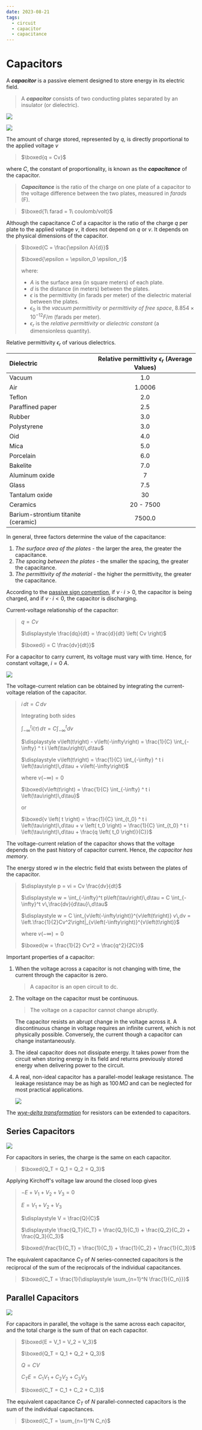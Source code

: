 ```yaml
---
date: 2023-08-21
tags:
  - circuit
  - capacitor
  - capacitance
---
```


# Capacitors

A ***capacitor*** is a passive element designed to store energy in its electric field.

> A ***capacitor*** consists of two conducting plates separated by an insulator (or dielectric).

![](./media/capacitor.png)

![](./media/capacitor-with-applied-voltage.png)

The amount of charge stored, represented by *q*, is directly proportional to the applied voltage *v*

> $\boxed{q = Cv}$

where $C$, the constant of proportionality, is known as the ***capacitance*** of the capacitor.

> ***Capacitance*** is the ratio of the charge on one plate of a capacitor to the voltage difference between the two plates, measured in *farads* (F).

> $\boxed{1\ farad = 1\ coulomb/volt}$

Although the capacitance $C$ of a capacitor is the ratio of the charge $q$ per plate to the applied voltage $v$, it does not depend on $q$ or $v$. It depends on the physical dimensions of the capacitor.

> $\boxed{C = \frac{\epsilon A}{d}}$
>
> $\boxed{\epsilon = \epsilon_0 \epsilon_r}$
>
> where:
>
> - $A$ is the surface area (in square meters) of each plate.
> - $d$ is the distance (in meters) between the plates.
> - $\epsilon$ is the permittivity (in farads per meter) of the dielectric material between the plates.
> - $\epsilon_0$ is the *vacuum permittivity* or *permittivity of free space*, $8.854 \times 10^{-12} F/m$ (farads per meter).
> - $\epsilon_r$ is the *relative permittivity* or *dielectric constant* (a dimensionless quantity).

Relative permittivity $\epsilon_r$ of various dielectrics.

| Dielectric | Relative permittivity $\epsilon_r$ (Average Values) |
| :- | :-: |
| Vacuum | 1.0 |
| Air | 1.0006 |
| Teflon | 2.0 |
| Paraffined paper | 2.5 |
| Rubber | 3.0 |
| Polystyrene | 3.0 |
| Oid | 4.0 |
| Mica | 5.0 |
| Porcelain | 6.0 |
| Bakelite | 7.0 |
| Aluminum oxide | 7 |
| Glass | 7.5 |
| Tantalum oxide | 30 |
| Ceramics | 20 - 7500 |
| Barium-strontium titanite (ceramic) | 7500.0 |

In general, three factors determine the value of the capacitance:

1. *The surface area of the plates* - the larger the area, the greater the capacitance.
2. *The spacing between the plates* - the smaller the spacing, the greater the capacitance.
3. *The permittivity of the material* - the higher the permittivity, the greater the capacitance.

According to the [passive sign convention](427ee046.md), if $v \cdot i > 0$, the capacitor is being charged, and if $v \cdot i < 0$, the capacitor is discharging.

Current-voltage relationship of the capacitor:

> $\displaystyle q = Cv$
>
> $\displaystyle \frac{dq}{dt} = \frac{d}{dt} \left( Cv \right)$
>
> $\boxed{i = C \frac{dv}{dt}}$

For a capacitor to carry current, its voltage must vary with time. Hence, for constant voltage, $i = 0\ A$.

![](./media/capacitor-current-voltage-relationship.png)

The voltage-current relation can be obtained by integrating the current-voltage relation of the capacitor.

> $\displaystyle i\, dt = C\,dv$
>
> Integrating both sides
>
> $\displaystyle \int_{-\infty}^{t} i\left(\tau\right)\,d\tau = C \int_{-\infty}^{t}dv$
>
> $\displaystyle v\left(t\right) - v\left(-\infty\right) = \frac{1}{C} \int_{-\infty} ^ t i \left(\tau\right)\,d\tau$
>
> $\displaystyle v\left(t\right) = \frac{1}{C} \int_{-\infty} ^ t i \left(\tau\right)\,d\tau + v\left(-\infty\right)$
>
> where $v\left(-\infty\right) = 0$
>
> $\boxed{v\left(t\right) = \frac{1}{C} \int_{-\infty} ^ t i \left(\tau\right)\,d\tau}$
>
> or
>
> $\boxed{v \left( t \right) = \frac{1}{C} \int_{t_0} ^ t i \left(\tau\right)\,d\tau + v \left( t_0 \right) = \frac{1}{C} \int_{t_0} ^ t i \left(\tau\right)\,d\tau + \frac{q \left( t_0 \right)}{C}}$

The voltage-current relation of the capacitor shows that the voltage depends on the past history of capacitor current. Hence, *the capacitor has memory*.

The energy stored $w$ in the electric field that exists between the plates of the capacitor.

> $\displaystyle p = vi = Cv \frac{dv}{dt}$
>
> $\displaystyle w = \int_{-\infty}^t p\left(\tau\right)\,d\tau = C \int_{-\infty}^t v\,\frac{dv}{d\tau}\,d\tau$
>
> $\displaystyle w = C \int_{v\left(-\infty\right)}^{v\left(t\right)} v\,dv = \left.\frac{1}{2}Cv^2\right|_{v\left(-\infty\right)}^{v\left(t\right)}$
>
> where $\displaystyle v\left(-\infty\right) = 0$
>
> $\boxed{w = \frac{1}{2} Cv^2 = \frac{q^2}{2C}}$

Important properties of a capacitor:

1. When the voltage across a capacitor is not changing with time, the current through the capacitor is zero.

    > A capacitor is an open circuit to dc.

2. The voltage on the capacitor must be continuous.

    > The voltage on a capacitor cannot change abruptly.

    The capacitor resists an abrupt change in the voltage across it. A discontinuous change in voltage requires an infinite current, which is not physically possible. Conversely, the current though a capacitor can change instantaneously.

3. The ideal capacitor does not dissipate energy. It takes power from the circuit when storing energy in its field and returns previously stored energy when delivering power to the circuit.
4. A real, non-ideal capacitor has a parallel-model leakage resistance. The leakage resistance may be as high as $100\,M\Omega$ and can be neglected for most practical applications.

    ![](./media/non-ideal-capacitor.png)

The *[wye-delta transformation](73f13eae.md)* for resistors can be extended to capacitors.

## Series Capacitors

![](./media/series-capacitors.png)

For capacitors in series, the charge is the same on each capacitor.

> $\boxed{Q_T = Q_1 = Q_2 = Q_3}$

Applying Kirchoff's voltage law around the closed loop gives

> $\displaystyle -E + V_1 + V_2 + V_3 = 0$
>
> $\displaystyle E = V_1 + V_2 + V_3$
>
> $\displaystyle V = \frac{Q}{C}$
>
> $\displaystyle \frac{Q_T}{C_T} = \frac{Q_1}{C_1} + \frac{Q_2}{C_2} + \frac{Q_3}{C_3}$
>
> $\boxed{\frac{1}{C_T} = \frac{1}{C_1} + \frac{1}{C_2} + \frac{1}{C_3}}$

The equivalent capacitance $C_T$ of $N$ series-connected capacitors is the reciprocal of the sum of the reciprocals of the individual capacitances.

> $\boxed{C_T = \frac{1}{\displaystyle \sum_{n=1}^N \frac{1}{C_n}}}$

## Parallel Capacitors

![](./media/parallel-capacitors.png)

For capacitors in parallel, the voltage is the same across each capacitor, and the total charge is the sum of that on each capacitor.

> $\boxed{E = V_1 = V_2 = V_3}$
>
> $\boxed{Q_T = Q_1 + Q_2 + Q_3}$
>
> $\displaystyle Q = CV$
>
> $\displaystyle C_T E = C_1 V_1 + C_2 V_2 + C_3 V_3$
>
> $\boxed{C_T = C_1 + C_2 + C_3}$

The equivalent capacitance $C_T$ of $N$ parallel-connected capacitors is the sum of the individual capacitances.

> $\boxed{C_T = \sum_{n=1}^N C_n}$
